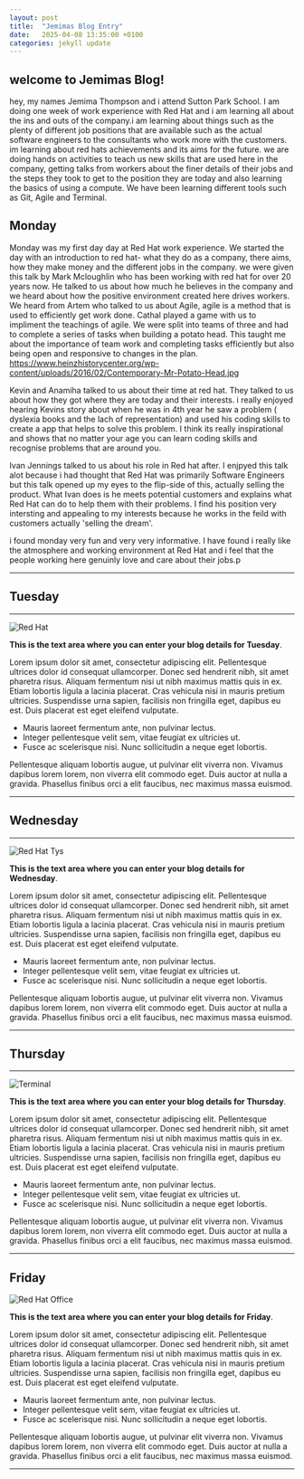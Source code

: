 ```yaml
---
layout: post
title:  "Jemimas Blog Entry"
date:   2025-04-08 13:35:00 +0100
categories: jekyll update
---
```


## welcome to Jemimas Blog!
hey, my names Jemima Thompson and i attend Sutton Park School. I am doing one week of work experience with Red Hat and i am learning all about the ins and outs of the company.i am learning about things such as the plenty of different job positions that are available such as the actual software engineers to the consultants who work more with the customers. im learning about red hats achievements and its aims for the future. we are doing hands on activities to teach us new skills that are used here in the company, getting talks from workers about the finer details of their jobs and the steps they took to get to the position they are today and also learning the basics of using a compute. We have been learning different tools such as Git, Agile and Terminal.

## Monday

Monday was my first day day at Red Hat work experience. We started the day with an introduction to red hat- what they do as a company, there aims, how they make money and the different jobs in the company. we were given this talk by Mark Mcloughlin who has been working with red hat for over 20  years now. He talked to us about how much he believes in the company and we heard about how the positive environment created here drives workers. We heard from Artem who talked to us about Agile, agile is a method that is used to efficiently get work done. Cathal played a game with us to impliment the teachings of agile. We were split into teams of three and had to complete a series of tasks when building a potato head. This taught me about the importance of team work and completing tasks efficiently but also being open and responsive to changes in the plan.
https://www.heinzhistorycenter.org/wp-content/uploads/2016/02/Contemporary-Mr-Potato-Head.jpg

Kevin and Anamiha talked to us about their time at red hat. They talked to us about how they got where they are today and their interests. i really enjoyed hearing Kevins story about when he was in 4th year he saw a problem ( dyslexia books and the lach of representation) and used his coding skills to create a app that helps to solve this problem. I think its really inspirational and shows that no matter your age you can learn coding skills and recognise problems that are around you. 

Ivan Jennings talked to us about his role in Red hat after. I enjpyed this talk alot because i had thought that Red Hat was primarily Software Engineers but this talk opened up my eyes to the flip-side of this, actually selling the product. What Ivan does is he meets potential customers and explains what Red Hat can do to help them with their problems. I find his position very intersting and appealing to my interests because he works in the feild with customers actually 'selling the dream'.


i found monday very fun and very very informative. I have found i really like the atmosphere and working environment at Red Hat and i feel that the people working here genuinly love and care about their jobs.p


---


## Tuesday


---


![Red Hat](https://media.licdn.com/dms/image/sync/v2/D4E27AQG0k7J11PhVrA/articleshare-shrink_800/articleshare-shrink_800/0/1715854575117?e=2147483647&v=beta&t=p90eVR4DoE3f_dLfR9lHtLAVEG56CL9iItgiYbWf0yU "Red Hat Waterford")

**This is the text area where you can enter your blog details for Tuesday**.

Lorem ipsum dolor sit amet, consectetur adipiscing elit. Pellentesque ultrices dolor id consequat ullamcorper. Donec sed hendrerit nibh, sit amet pharetra risus. Aliquam fermentum nisi ut nibh maximus mattis quis in ex. Etiam lobortis ligula a lacinia placerat. Cras vehicula nisi in mauris pretium ultricies. Suspendisse urna sapien, facilisis non fringilla eget, dapibus eu est. Duis placerat est eget eleifend vulputate. 

* Mauris laoreet fermentum ante, non pulvinar lectus. 
* Integer pellentesque velit sem, vitae feugiat ex ultricies ut. 
* Fusce ac scelerisque nisi. Nunc sollicitudin a neque eget lobortis. 

Pellentesque aliquam lobortis augue, ut pulvinar elit viverra non. Vivamus dapibus lorem lorem, non viverra elit commodo eget. Duis auctor at nulla a gravida. Phasellus finibus orci a elit faucibus, nec maximus massa euismod.


---


## Wednesday


---


![Red Hat Tys](https://media.licdn.com/dms/image/D4E12AQGU2MRA1t_flw/article-cover_image-shrink_720_1280/0/1669889882460?e=2147483647&v=beta&t=2iisPY76v14iDs2r6ruxcI0rKQ5a51bWC5Ted8bh6Fc "Red Hat TYs")

**This is the text area where you can enter your blog details for Wednesday**.

Lorem ipsum dolor sit amet, consectetur adipiscing elit. Pellentesque ultrices dolor id consequat ullamcorper. Donec sed hendrerit nibh, sit amet pharetra risus. Aliquam fermentum nisi ut nibh maximus mattis quis in ex. Etiam lobortis ligula a lacinia placerat. Cras vehicula nisi in mauris pretium ultricies. Suspendisse urna sapien, facilisis non fringilla eget, dapibus eu est. Duis placerat est eget eleifend vulputate. 

* Mauris laoreet fermentum ante, non pulvinar lectus. 
* Integer pellentesque velit sem, vitae feugiat ex ultricies ut. 
* Fusce ac scelerisque nisi. Nunc sollicitudin a neque eget lobortis. 

Pellentesque aliquam lobortis augue, ut pulvinar elit viverra non. Vivamus dapibus lorem lorem, non viverra elit commodo eget. Duis auctor at nulla a gravida. Phasellus finibus orci a elit faucibus, nec maximus massa euismod.


---


## Thursday


---


![Terminal](https://helpdeskgeek.com/wp-content/pictures/2023/01/preview-media-0-Title-Image.jpg "Terminal")

**This is the text area where you can enter your blog details for Thursday**.

Lorem ipsum dolor sit amet, consectetur adipiscing elit. Pellentesque ultrices dolor id consequat ullamcorper. Donec sed hendrerit nibh, sit amet pharetra risus. Aliquam fermentum nisi ut nibh maximus mattis quis in ex. Etiam lobortis ligula a lacinia placerat. Cras vehicula nisi in mauris pretium ultricies. Suspendisse urna sapien, facilisis non fringilla eget, dapibus eu est. Duis placerat est eget eleifend vulputate. 

* Mauris laoreet fermentum ante, non pulvinar lectus. 
* Integer pellentesque velit sem, vitae feugiat ex ultricies ut. 
* Fusce ac scelerisque nisi. Nunc sollicitudin a neque eget lobortis. 

Pellentesque aliquam lobortis augue, ut pulvinar elit viverra non. Vivamus dapibus lorem lorem, non viverra elit commodo eget. Duis auctor at nulla a gravida. Phasellus finibus orci a elit faucibus, nec maximus massa euismod.

---


## Friday

![Red Hat Office](https://github.blog/wp-content/uploads/2023/10/Collaboration-DarkMode-2.png?resize=1200%2C630 "Github")

**This is the text area where you can enter your blog details for Friday**.

Lorem ipsum dolor sit amet, consectetur adipiscing elit. Pellentesque ultrices dolor id consequat ullamcorper. Donec sed hendrerit nibh, sit amet pharetra risus. Aliquam fermentum nisi ut nibh maximus mattis quis in ex. Etiam lobortis ligula a lacinia placerat. Cras vehicula nisi in mauris pretium ultricies. Suspendisse urna sapien, facilisis non fringilla eget, dapibus eu est. Duis placerat est eget eleifend vulputate. 

* Mauris laoreet fermentum ante, non pulvinar lectus. 
* Integer pellentesque velit sem, vitae feugiat ex ultricies ut. 
* Fusce ac scelerisque nisi. Nunc sollicitudin a neque eget lobortis. 

Pellentesque aliquam lobortis augue, ut pulvinar elit viverra non. Vivamus dapibus lorem lorem, non viverra elit commodo eget. Duis auctor at nulla a gravida. Phasellus finibus orci a elit faucibus, nec maximus massa euismod.

---
